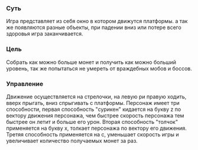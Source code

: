 <h3>Суть</h3>
Игра представляет из себя окно в котором движутся платформы. а так же появляются разные объекты, при падении вниз или потере всего здоровья игра заканчивается.
<h3>Цель</h3>
Собрать как можно больше монет и получить как можно больший уровень, так же попытаться не умереть от враждебных мобов и боссов.
<h3>Управление</h3>
Движение осуществляется на стрелочки, на левую ри правую ходить, вверх прыгать, вниз спрыгивать с платформы. Персонаж имеет три способности, первая способность "сурикен" кидается на букву z по вектору движения персонажа, чем быстрее скорость персонажа тем быстрее он летит и больше его урон. Вторая способность "толчок" применяется на букву x, толкает персонажа по вектору его движения. Третяя способность применяется на c, уменьшает скорость игры и увеличивает количество получаемых монет за раз.
